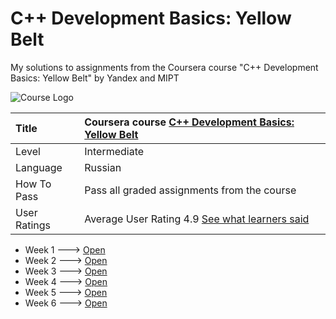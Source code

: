 # C++ Development Basics: Yellow Belt
My solutions to assignments from the Coursera course "C++ Development Basics: Yellow Belt" by Yandex and MIPT

![Course Logo](https://github.com/PereplutCW/ModernCPP/blob/master/YellowBelt/img.jpg)

| Title | Coursera course [C++ Development Basics: Yellow Belt](https://www.coursera.org/learn/c-plus-plus-yellow)|
| :---- | :----------- |
| Level | Intermediate |
| Language | Russian |
| How To Pass | Pass all graded assignments from the course |
| User Ratings | Average User Rating 4.9 [See what learners said](https://www.coursera.org/learn/c-plus-plus-yellow#ratings)|

* Week 1 ---> [Open](https://github.com/PereplutCW/ModernCPP/tree/master/YellowBelt/Week_1)
* Week 2 ---> [Open](https://github.com/PereplutCW/ModernCPP/tree/master/YellowBelt/Week_2)
* Week 3 ---> [Open](https://github.com/PereplutCW/ModernCPP/tree/master/YellowBelt/Week_3)
* Week 4 ---> [Open](https://github.com/PereplutCW/ModernCPP/tree/master/YellowBelt/Week_4)
* Week 5 ---> [Open](https://github.com/PereplutCW/ModernCPP/tree/master/YellowBelt/Week_5)
* Week 6 ---> [Open](https://github.com/PereplutCW/ModernCPP/tree/master/YellowBelt/Week_6)
